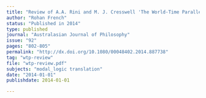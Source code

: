 ```yaml
---
title: "Review of A.A. Rini and M. J. Cresswell 'The World-Time Parallel'"
author: "Rohan French"
status: "Published in 2014"
type: published
journal: "Australasian Journal of Philosophy"
issue: "92"
pages: "802-805"
permalink: "http://dx.doi.org/10.1080/00048402.2014.887738"
tag: "wtp-review"
file: "wtp-review.pdf"
subjects: "modal_logic translation"
date: "2014-01-01"
publishdate: 2014-01-01

---
```

